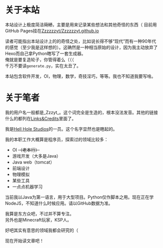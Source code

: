 <!--title: 欢迎欢迎!-->
<!--description: README-->
<!--creationDate: 2021-05-07-->
<!--priority: __-->

# 关于本站

本站设计上极度简洁~~简陋~~，主要是用来记录某些想法和其他奇怪的东西（
目前用GitHub Pages挂在[Zzzzzzyt/Zzzzzzyt.github.io](https://github.com/Zzzzzzyt/Zzzzzzyt.github.io)

读者可能指出本站设计上的的奇怪之处，比如说长得不够“现代”而有一种90年代的感觉（至少我是这样想的）。这确然是一种相当原始的设计，因为我主动放弃了Hexo而自己拿Python瞎写了一套生成器。  
俺就是要复造轮子，你管得着么（（（  
千万不要读`generate.py`，实在太丑了。

本站包含软件开发，OI，物理，数学，奇技淫巧，等等。我也不知道我要写啥。

# 关于笔者

我的用户名一般都是_Zzzyt_。这个词完全是生造的，根本没法发音。其他的链接什么的都列在[Links&Credits](links.html)里面了。

我是[Hell Hole Studios](https://blog.hellholestudios.top/)的一员。这个名字显然也是瞎起的。

我的本职工作大概算是程序员，探索过的领域比较多：

- OI ~~（老本行）~~
- 游戏开发（大多是Java）
- Java web（tomcat）
- 前端设计
- 物理模拟
- 某些工具
- 一点点机器学习

当前我以Java为第一语言，用于大型项目。Python仅作脚本之用。现在正在学NodeJS，不知道什么时候应用。请以GitHub数据为准。

我算是东方众吧，不过并不算专注。  
另外也是Minecraft玩家，KSP人。

好吧其实有意思的领域我都会研究的（

现在开始读文章吧！
